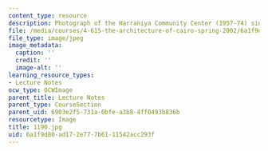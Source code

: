 ```yaml
---
content_type: resource
description: Photograph of the Harraniya Community Center (1957-74) side facade.
file: /media/courses/4-615-the-architecture-of-cairo-spring-2002/6a1f9d80ad172e777b6111542acc293f_1190.jpg
file_type: image/jpeg
image_metadata:
  caption: ''
  credit: ''
  image-alt: ''
learning_resource_types:
- Lecture Notes
ocw_type: OCWImage
parent_title: Lecture Notes
parent_type: CourseSection
parent_uid: 6903e2f5-731a-0bfe-a3b8-4ff0493b836b
resourcetype: Image
title: 1190.jpg
uid: 6a1f9d80-ad17-2e77-7b61-11542acc293f
---
```

